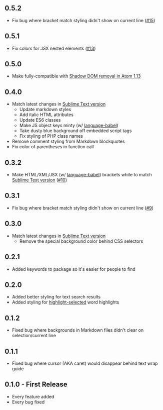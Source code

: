 ## 0.5.2
* Fix bug where bracket match styling didn't show on current line ([#15](https://github.com/wesbos/cobalt2-atom/issues/15))

## 0.5.1
* Fix colors for JSX nested elements ([#13](https://github.com/wesbos/cobalt2-atom/pull/13))

## 0.5.0
* Make fully-compatible with [Shadow DOM removal in Atom 1.13](http://blog.atom.io/2016/11/14/removing-shadow-dom-boundary-from-text-editor-elements.html)

## 0.4.0
* Match latest changes in [Sublime Text version](https://github.com/wesbos/cobalt2)
  * Update markdown styles
  * Add italic HTML attributes
  * Update ES6 classes
  * Make JS object keys minty (w/ [language-babel](https://atom.io/packages/language-babel))
  * Take dusty blue background off embedded script tags
  * Fix styling of PHP class names
* Remove comment styling from Markdown blockquotes
* Fix color of parentheses in function call

## 0.3.2
* Make HTML/XML/JSX (w/ [language-babel](https://atom.io/packages/language-babel)) brackets white to match [Sublime Text version](https://github.com/wesbos/cobalt2) ([#10](https://github.com/wesbos/cobalt2-atom/issues/10))

## 0.3.1
* Fix bug where bracket match styling didn't show on current line ([#9](https://github.com/wesbos/cobalt2-atom/issues/9))

## 0.3.0
* Match latest changes in [Sublime Text version](https://github.com/wesbos/cobalt2)
  * Remove the special background color behind CSS selectors

## 0.2.1
* Added keywords to package so it's easier for people to find

## 0.2.0
* Added better styling for text search results
* Added styling for [highlight-selected](https://atom.io/packages/highlight-selected) word highlights

## 0.1.2
* Fixed bug where backgrounds in Markdown files didn't clear on selection/current line

## 0.1.1
* Fixed bug where cursor (AKA caret) would disappear behind text wrap guide

## 0.1.0 - First Release
* Every feature added
* Every bug fixed
